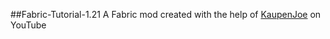 ##Fabric-Tutorial-1.21
A Fabric mod created with the help of [KaupenJoe](https://www.youtube.com/@ModdingByKaupenjoe) on YouTube
